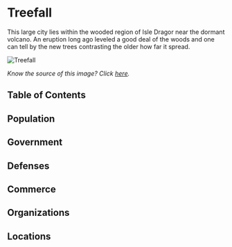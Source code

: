 # Treefall <!-- omit in toc -->

This large city lies within the wooded region of Isle Dragor near the dormant volcano. An eruption long ago leveled a good deal of the woods and one can tell by the new trees contrasting the older how far it spread.

![Treefall]()

*Know the source of this image? Click [here](https://airtable.com/shr3qtfCwGUUMYQqI).*

## Table of Contents <!-- omit in toc -->

## Population

## Government

## Defenses

## Commerce

## Organizations

## Locations
